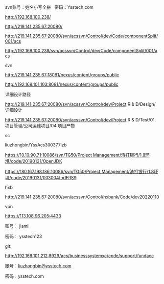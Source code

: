 svn账号：姓名小写全拼   密码：Ysstech.com

http://192.168.100.238/

http://219.141.235.67:20080/

http://219.141.235.67:20080/svn/acssvn/Control/dev/Code/componentSplit/001/acs

http://192.168.100.238/svn/acssvn/Control/dev/Code/componentSplit/001/acs



svn

http://219.141.235.67:18081/nexus/content/groups/public

http://192.168.101.103:8081/nexus/content/groups/public





详细设计路径

http://219.141.235.67:20080/svn/acssvn/Control/dev/Project R & D/Design/详细设计

http://219.141.235.67:20080/svn/acssvn/Control/dev/Project R & D/Test/01.项目管理/公司运维项目/04.项目产物







sc

liuzhongbin/YssAcs300377lzb

https://10.10.90.71:10086/svn/TG50/Project Management/渣打银行/1.8环境/code/20190131/OpenJDK

https://180.167.198.186:10086/svn/TG50/Project Management/渣打银行/1.8环境/code/20190131/003004forIFRS9



hxb

http://219.141.235.67:20080/svn/acssvn/Control/hxbank/Code/dev20220110



vpn

https://113.108.96.205:4433

账号：  jiami

密码：  ysstech123



git:

http://192.168.101.212:8929/acs/businesssystemxc/code/support/fundacc

账号：liuzhongbin@ysstech.com

密码：ysstech.com
